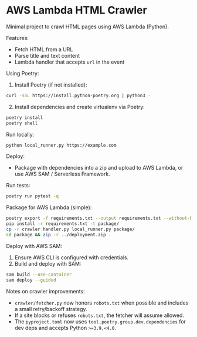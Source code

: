 # AWS Lambda HTML Crawler

Minimal project to crawl HTML pages using AWS Lambda (Python).

Features:

- Fetch HTML from a URL
- Parse title and text content
- Lambda handler that accepts `url` in the event

Using Poetry:

1. Install Poetry (if not installed):

```bash
curl -sSL https://install.python-poetry.org | python3 -
```

2. Install dependencies and create virtualenv via Poetry:

```bash
poetry install
poetry shell
```

Run locally:

```bash
python local_runner.py https://example.com
```

Deploy:

- Package with dependencies into a zip and upload to AWS Lambda, or use AWS SAM / Serverless Framework.

Run tests:

```bash
poetry run pytest -q
```

Package for AWS Lambda (simple):

```bash
poetry export -f requirements.txt --output requirements.txt --without-hashes
pip install -r requirements.txt -t package/
cp -r crawler handler.py local_runner.py package/
cd package && zip -r ../deployment.zip .
```

Deploy with AWS SAM:

1. Ensure AWS CLI is configured with credentials.
2. Build and deploy with SAM:

```bash
sam build --use-container
sam deploy --guided
```

Notes on crawler improvements:

- `crawler/fetcher.py` now honors `robots.txt` when possible and includes a small retry/backoff strategy.
- If a site blocks or refuses `robots.txt`, the fetcher will assume allowed.
- The `pyproject.toml` now uses `tool.poetry.group.dev.dependencies` for dev deps and accepts Python `>=3.9,<4.0`.
